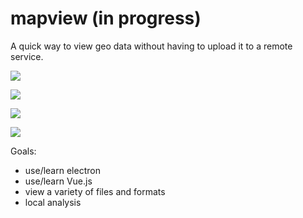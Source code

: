 # mapview (in progress)

A quick way to view geo data without having to upload it to a remote service.

![](https://i.imgur.com/ibffl64.png)

![](https://i.imgur.com/0Dca5fZ.jpg)

![](https://i.imgur.com/kOWy3tC.jpg)

![](https://i.imgur.com/mVbN9S4.jpg)

Goals:
- use/learn electron
- use/learn Vue.js
- view a variety of files and formats
- local analysis
